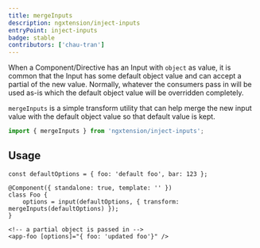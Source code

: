 ```yaml
---
title: mergeInputs
description: ngxtension/inject-inputs
entryPoint: inject-inputs
badge: stable
contributors: ['chau-tran']
---
```


When a Component/Directive has an Input with `object` as value, it is common that
the Input has some default object value and can accept a partial of the new value. Normally,
whatever the consumers pass in will be used as-is which the default object value will be overridden
completely.

`mergeInputs` is a simple transform utility that can help merge the new input value with the default object value
so that default value is kept.

```ts
import { mergeInputs } from 'ngxtension/inject-inputs';
```

## Usage

```angular-ts
const defaultOptions = { foo: 'default foo', bar: 123 };

@Component({ standalone: true, template: '' })
class Foo {
	options = input(defaultOptions, { transform: mergeInputs(defaultOptions) });
}
```

```angular-html
<!-- a partial object is passed in -->
<app-foo [options]="{ foo: 'updated foo'}" />
```
